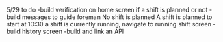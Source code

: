 5/29 
to do
-build verification on home screen if a shift is planned or not
-build messages to guide foreman
No shift is planned
A shift is planned to start at 10:30
a shift is currently running, navigate to running shift screen 
-build history screen
-build and link an API

